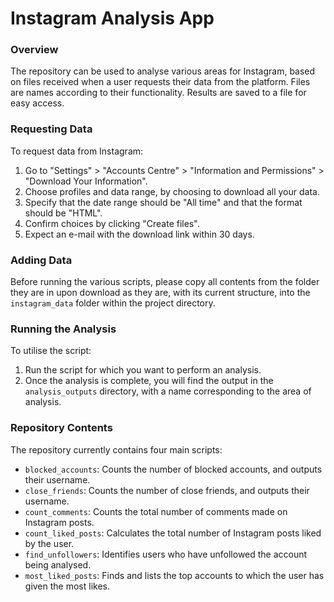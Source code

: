 # Instagram Analysis App

### Overview

The repository can be used to analyse various areas for Instagram, based on files received when a user requests their data from the platform. Files are names according to their functionality. Results are saved to a file for easy access.

### Requesting Data

To request data from Instagram:

1. Go to "Settings" > "Accounts Centre" > "Information and Permissions" > "Download Your Information".
2. Choose profiles and data range, by choosing to download all your data.
3. Specify that the date range should be "All time" and that the format should be "HTML".
4. Confirm choices by clicking "Create files".
5. Expect an e-mail with the download link within 30 days.

### Adding Data

Before running the various scripts, please copy all contents from the folder they are in upon download as they are, with its current structure, into the `instagram_data` folder within the project directory.

### Running the Analysis

To utilise the script:

1. Run the script for which you want to perform an analysis.
2. Once the analysis is complete, you will find the output in the `analysis_outputs` directory, with a name corresponding to the area of analysis.

### Repository Contents

The repository currently contains four main scripts:

- `blocked_accounts`: Counts the number of blocked accounts, and outputs their username.
- `close_friends`: Counts the number of close friends, and outputs their username.
- `count_comments`: Counts the total number of comments made on Instagram posts.
- `count_liked_posts`: Calculates the total number of Instagram posts liked by the user.
- `find_unfollowers`: Identifies users who have unfollowed the account being analysed.
- `most_liked_posts`: Finds and lists the top accounts to which the user has given the most likes.
